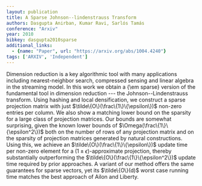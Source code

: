 ```yaml
---
layout: publication
title: A Sparse Johnson--lindenstrauss Transform
authors: Dasgupta Anirban, Kumar Ravi, Sarlós Tamás
conference: "Arxiv"
year: 2010
bibkey: dasgupta2010sparse
additional_links:
  - {name: "Paper", url: "https://arxiv.org/abs/1004.4240"}
tags: ['ARXIV', 'Independent']
---
```

Dimension reduction is a key algorithmic tool with many applications including nearest-neighbor search, compressed sensing and linear algebra in the streaming model. In this work we obtain a \{\em sparse\} version of the fundamental tool in dimension reduction --- the Johnson--Lindenstrauss transform. Using hashing and local densification, we construct a sparse projection matrix with just $\tilde\{O\}(\frac\{1\}\{\epsilon\})$ non-zero entries per column. We also show a matching lower bound on the sparsity for a large class of projection matrices. Our bounds are somewhat surprising, given the known lower bounds of $\Omega(\frac\{1\}\{\epsilon^2\})$ both on the number of rows of any projection matrix and on the sparsity of projection matrices generated by natural constructions. Using this, we achieve an $\tilde\{O\}(\frac\{1\}\{\epsilon\})$ update time per non-zero element for a $(1\pm\epsilon)$-approximate projection, thereby substantially outperforming the $\tilde\{O\}(\frac\{1\}\{\epsilon^2\})$ update time required by prior approaches. A variant of our method offers the same guarantees for sparse vectors, yet its $\tilde\{O\}(d)$ worst case running time matches the best approach of Ailon and Liberty.
